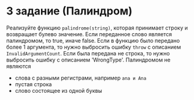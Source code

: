 # 3 задание (Палиндром)
Реализуйте функцию `palindrome(string)`, которая принимает строку и возвращает булево значение. 
Если переданное слово является палиндромом, то true, иначе false. 
Если в функцию было передано более 1 аргумента, то нужно выбросить ошибку `throw` с описанием `InvalidArgumentCount`. 
Если была передана не строка, то нужно выбросить ошибку с описанием 'WrongType'. 
Палиндромом не являются
- слова с разными регистрами, например `ana и Ana`
- пустая строка
- слово состоящее из одной буквы
